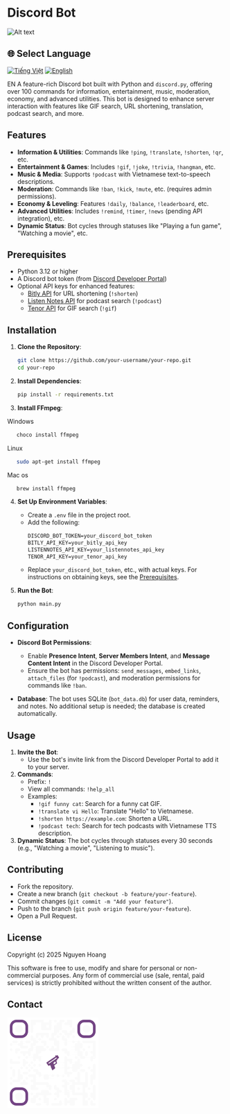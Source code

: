 # Discord Bot

![Alt text](1.jpg#gh-dark-mode-only)

## 🌐 Select Language

[<img src="https://upload.wikimedia.org/wikipedia/commons/2/21/Flag_of_Vietnam.svg" alt="Tiếng Việt" width="40"/>](README_vi.md)
[<img src="https://upload.wikimedia.org/wikipedia/en/a/a4/Flag_of_the_United_States.svg" alt="English" width="40"/>](README.md)

EN
A feature-rich Discord bot built with Python and `discord.py`, offering over 100 commands for information, entertainment, music, moderation, economy, and advanced utilities. This bot is designed to enhance server interaction with features like GIF search, URL shortening, translation, podcast search, and more.

## Features
- **Information & Utilities**: Commands like `!ping`, `!translate`, `!shorten`, `!qr`, etc.
- **Entertainment & Games**: Includes `!gif`, `!joke`, `!trivia`, `!hangman`, etc.
- **Music & Media**: Supports `!podcast` with Vietnamese text-to-speech descriptions.
- **Moderation**: Commands like `!ban`, `!kick`, `!mute`, etc. (requires admin permissions).
- **Economy & Leveling**: Features `!daily`, `!balance`, `!leaderboard`, etc.
- **Advanced Utilities**: Includes `!remind`, `!timer`, `!news` (pending API integration), etc.
- **Dynamic Status**: Bot cycles through statuses like "Playing a fun game", "Watching a movie", etc.

## Prerequisites
- Python 3.12 or higher
- A Discord bot token (from [Discord Developer Portal](https://discord.com/developers/applications))
- Optional API keys for enhanced features:
  - [Bitly API](https://dev.bitly.com/) for URL shortening (`!shorten`)
  - [Listen Notes API](https://www.listennotes.com/api/) for podcast search (`!podcast`)
  - [Tenor API](https://tenor.com/developer/keyregistration) for GIF search (`!gif`)

## Installation
1. **Clone the Repository**:
   ```bash
   git clone https://github.com/your-username/your-repo.git
   cd your-repo
   ```

2. **Install Dependencies**:
   ```bash
   pip install -r requirements.txt
   ```

3. **Install FFmpeg**:

Windows
```bash
   choco install ffmpeg
   ```
Linux
```bash
   sudo apt-get install ffmpeg
   ```
Mac os
```bash
   brew install ffmpeg
   ```      

4. **Set Up Environment Variables**:
   - Create a `.env` file in the project root.
   - Add the following:
     ```plaintext
     DISCORD_BOT_TOKEN=your_discord_bot_token
     BITLY_API_KEY=your_bitly_api_key
     LISTENNOTES_API_KEY=your_listennotes_api_key
     TENOR_API_KEY=your_tenor_api_key
     ```
   - Replace `your_discord_bot_token`, etc., with actual keys. For instructions on obtaining keys, see the [Prerequisites](#prerequisites).

5. **Run the Bot**:
   ```bash
   python main.py
   ```

## Configuration
- **Discord Bot Permissions**:
  - Enable **Presence Intent**, **Server Members Intent**, and **Message Content Intent** in the Discord Developer Portal.
  - Ensure the bot has permissions: `send_messages`, `embed_links`, `attach_files` (for `!podcast`), and moderation permissions for commands like `!ban`.

- **Database**: The bot uses SQLite (`bot_data.db`) for user data, reminders, and notes. No additional setup is needed; the database is created automatically.

## Usage
1. **Invite the Bot**:
   - Use the bot's invite link from the Discord Developer Portal to add it to your server.
2. **Commands**:
   - Prefix: `!`
   - View all commands: `!help_all`
   - Examples:
     - `!gif funny cat`: Search for a funny cat GIF.
     - `!translate vi Hello`: Translate "Hello" to Vietnamese.
     - `!shorten https://example.com`: Shorten a URL.
     - `!podcast tech`: Search for tech podcasts with Vietnamese TTS description.
3. **Dynamic Status**: The bot cycles through statuses every 30 seconds (e.g., "Watching a movie", "Listening to music").

## Contributing
- Fork the repository.
- Create a new branch (`git checkout -b feature/your-feature`).
- Commit changes (`git commit -m "Add your feature"`).
- Push to the branch (`git push origin feature/your-feature`).
- Open a Pull Request.

## License
Copyright (c) 2025 Nguyen Hoang

This software is free to use, modify and share
for personal or non-commercial purposes.
Any form of commercial use (sale, rental, paid services)
is strictly prohibited without the written consent of the author.

## Contact

<img src="qr.png">
